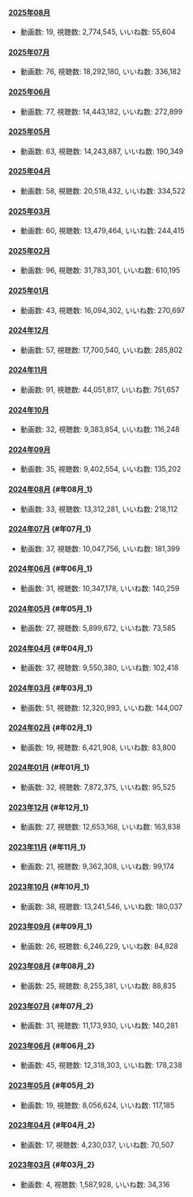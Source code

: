 #### [2025年08月](videos/202508 "wikilink")

-   動画数: 19, 視聴数: 2,774,545, いいね数: 55,604

#### [2025年07月](videos/202507 "wikilink")

-   動画数: 76, 視聴数: 18,292,180, いいね数: 336,182

#### [2025年06月](videos/202506 "wikilink")

-   動画数: 77, 視聴数: 14,443,182, いいね数: 272,899

#### [2025年05月](videos/202505 "wikilink")

-   動画数: 63, 視聴数: 14,243,887, いいね数: 190,349

#### [2025年04月](videos/202504 "wikilink")

-   動画数: 58, 視聴数: 20,518,432, いいね数: 334,522

#### [2025年03月](videos/202503 "wikilink")

-   動画数: 60, 視聴数: 13,479,464, いいね数: 244,415

#### [2025年02月](videos/202502 "wikilink")

-   動画数: 96, 視聴数: 31,783,301, いいね数: 610,195

#### [2025年01月](videos/202501 "wikilink")

-   動画数: 43, 視聴数: 16,094,302, いいね数: 270,697

#### [2024年12月](videos/202412 "wikilink")

-   動画数: 57, 視聴数: 17,700,540, いいね数: 285,802

#### [2024年11月](videos/202411 "wikilink")

-   動画数: 91, 視聴数: 44,051,817, いいね数: 751,657

#### [2024年10月](videos/202410 "wikilink")

-   動画数: 32, 視聴数: 9,383,854, いいね数: 116,248

#### [2024年09月](videos/202409 "wikilink")

-   動画数: 35, 視聴数: 9,402,554, いいね数: 135,202

#### [2024年08月](videos/202408 "wikilink") {#年08月_1}

-   動画数: 33, 視聴数: 13,312,281, いいね数: 218,112

#### [2024年07月](videos/202407 "wikilink") {#年07月_1}

-   動画数: 37, 視聴数: 10,047,756, いいね数: 181,399

#### [2024年06月](videos/202406 "wikilink") {#年06月_1}

-   動画数: 31, 視聴数: 10,347,178, いいね数: 140,259

#### [2024年05月](videos/202405 "wikilink") {#年05月_1}

-   動画数: 27, 視聴数: 5,899,672, いいね数: 73,585

#### [2024年04月](videos/202404 "wikilink") {#年04月_1}

-   動画数: 37, 視聴数: 9,550,380, いいね数: 102,418

#### [2024年03月](videos/202403 "wikilink") {#年03月_1}

-   動画数: 51, 視聴数: 12,320,993, いいね数: 144,007

#### [2024年02月](videos/202402 "wikilink") {#年02月_1}

-   動画数: 19, 視聴数: 6,421,908, いいね数: 83,800

#### [2024年01月](videos/202401 "wikilink") {#年01月_1}

-   動画数: 32, 視聴数: 7,872,375, いいね数: 95,525

#### [2023年12月](videos/202312 "wikilink") {#年12月_1}

-   動画数: 27, 視聴数: 12,653,168, いいね数: 163,838

#### [2023年11月](videos/202311 "wikilink") {#年11月_1}

-   動画数: 21, 視聴数: 9,362,308, いいね数: 99,174

#### [2023年10月](videos/202310 "wikilink") {#年10月_1}

-   動画数: 38, 視聴数: 13,241,546, いいね数: 180,037

#### [2023年09月](videos/202309 "wikilink") {#年09月_1}

-   動画数: 26, 視聴数: 6,246,229, いいね数: 84,828

#### [2023年08月](videos/202308 "wikilink") {#年08月_2}

-   動画数: 25, 視聴数: 8,255,381, いいね数: 88,835

#### [2023年07月](videos/202307 "wikilink") {#年07月_2}

-   動画数: 31, 視聴数: 11,173,930, いいね数: 140,281

#### [2023年06月](videos/202306 "wikilink") {#年06月_2}

-   動画数: 45, 視聴数: 12,318,303, いいね数: 178,238

#### [2023年05月](videos/202305 "wikilink") {#年05月_2}

-   動画数: 19, 視聴数: 8,056,624, いいね数: 117,185

#### [2023年04月](videos/202304 "wikilink") {#年04月_2}

-   動画数: 17, 視聴数: 4,230,037, いいね数: 70,507

#### [2023年03月](videos/202303 "wikilink") {#年03月_2}

-   動画数: 4, 視聴数: 1,587,928, いいね数: 34,316
